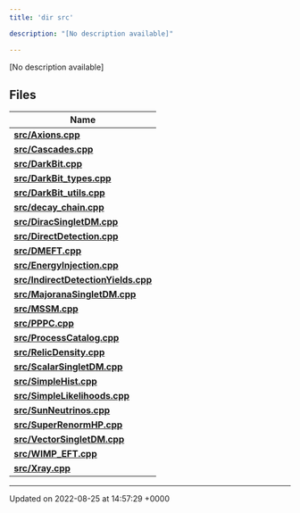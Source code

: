 ```yaml
---
title: 'dir src'

description: "[No description available]"

---
```







[No description available]

## Files

| Name           |
| -------------- |
| **[src/Axions.cpp](/documentation/code/files/axions_8cpp/#file-axionscpp)**  |
| **[src/Cascades.cpp](/documentation/code/files/cascades_8cpp/#file-cascadescpp)**  |
| **[src/DarkBit.cpp](/documentation/code/files/darkbit_8cpp/#file-darkbitcpp)**  |
| **[src/DarkBit_types.cpp](/documentation/code/files/darkbit__types_8cpp/#file-darkbit-typescpp)**  |
| **[src/DarkBit_utils.cpp](/documentation/code/files/darkbit__utils_8cpp/#file-darkbit-utilscpp)**  |
| **[src/decay_chain.cpp](/documentation/code/files/decay__chain_8cpp/#file-decay-chaincpp)**  |
| **[src/DiracSingletDM.cpp](/documentation/code/files/diracsingletdm_8cpp/#file-diracsingletdmcpp)**  |
| **[src/DirectDetection.cpp](/documentation/code/files/directdetection_8cpp/#file-directdetectioncpp)**  |
| **[src/DMEFT.cpp](/documentation/code/files/dmeft_8cpp/#file-dmeftcpp)**  |
| **[src/EnergyInjection.cpp](/documentation/code/files/energyinjection_8cpp/#file-energyinjectioncpp)**  |
| **[src/IndirectDetectionYields.cpp](/documentation/code/files/indirectdetectionyields_8cpp/#file-indirectdetectionyieldscpp)**  |
| **[src/MajoranaSingletDM.cpp](/documentation/code/files/majoranasingletdm_8cpp/#file-majoranasingletdmcpp)**  |
| **[src/MSSM.cpp](/documentation/code/files/mssm_8cpp/#file-mssmcpp)**  |
| **[src/PPPC.cpp](/documentation/code/files/pppc_8cpp/#file-pppccpp)**  |
| **[src/ProcessCatalog.cpp](/documentation/code/files/processcatalog_8cpp/#file-processcatalogcpp)**  |
| **[src/RelicDensity.cpp](/documentation/code/files/relicdensity_8cpp/#file-relicdensitycpp)**  |
| **[src/ScalarSingletDM.cpp](/documentation/code/files/scalarsingletdm_8cpp/#file-scalarsingletdmcpp)**  |
| **[src/SimpleHist.cpp](/documentation/code/files/simplehist_8cpp/#file-simplehistcpp)**  |
| **[src/SimpleLikelihoods.cpp](/documentation/code/files/simplelikelihoods_8cpp/#file-simplelikelihoodscpp)**  |
| **[src/SunNeutrinos.cpp](/documentation/code/files/sunneutrinos_8cpp/#file-sunneutrinoscpp)**  |
| **[src/SuperRenormHP.cpp](/documentation/code/files/superrenormhp_8cpp/#file-superrenormhpcpp)**  |
| **[src/VectorSingletDM.cpp](/documentation/code/files/vectorsingletdm_8cpp/#file-vectorsingletdmcpp)**  |
| **[src/WIMP_EFT.cpp](/documentation/code/files/wimp__eft_8cpp/#file-wimp-eftcpp)**  |
| **[src/Xray.cpp](/documentation/code/files/xray_8cpp/#file-xraycpp)**  |






-------------------------------

Updated on 2022-08-25 at 14:57:29 +0000
